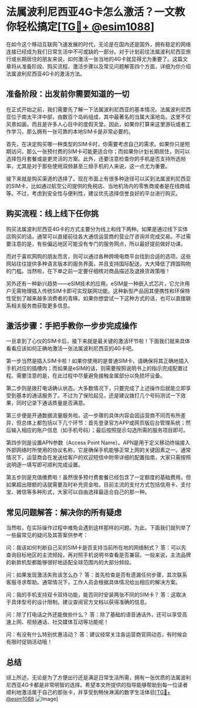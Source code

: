 # 法属波利尼西亚4G卡怎么激活？一文教你轻松搞定[[TG💪+ @esim1088](https://t.me/s/esim1088)]

在如今这个移动互联网飞速发展的时代，无论是在国内还是国外，拥有稳定的网络连接已经成为我们日常生活中不可或缺的一部分。对于计划前往法属波利尼西亚旅行或长期居住的朋友来说，如何激活一张当地的4G卡就显得尤为重要了。这篇文章将从准备阶段、购买流程、激活步骤以及常见问题解答四个方面，详细为你介绍法属波利尼西亚4G卡的激活方法。

## 准备阶段：出发前你需要知道的一切

在正式开始之前，我们需要先了解一下法属波利尼西亚的基本情况。法属波利尼西亚位于南太平洋中部，由数百个岛屿组成，其中最著名的当属大溪地岛。这里不仅风景如画，而且是许多人心目中的度假天堂。因此，如果你打算来这里游玩或者工作学习，那么拥有一张可靠的本地SIM卡是非常必要的。

首先，在决定购买哪一种类型的SIM卡时，你需要考虑自己的需求。如果你只是短期访问，那么一张预付费的SIM卡可能更适合你；而如果你计划长期居住，则可以选择包月套餐或是更灵活的方案。此外，还要注意检查你的手机是否支持所选频率，尤其是对于那些使用双频甚至三频手机的人来说，这一点尤为重要。

接下来就是购买渠道的选择了。现在市面上有很多种途径可以买到法属波利尼西亚的SIM卡，比如通过航空公司提供的免税店、当地机场内的零售商或者是在线商城等。不过，考虑到安全性与便利性，建议优先选择信誉良好的平台进行购买。

## 购买流程：线上线下任你挑

购买法属波利尼西亚4G卡的方式主要分为线上和线下两种。如果是通过线下实体店购买的话，通常可以直接前往各大通信运营商的营业厅咨询并完成交易。不过需要注意的是，有些偏远地区可能没有专门的服务网点，所以最好提前做好功课。

而对于喜欢网购的朋友而言，则可以通过各种跨境电商平台找到合适的选项。这些网站往往提供多种语言版本的服务界面，并且支持国际配送，大大降低了跨国购物的门槛。当然啦，在下单之前一定要仔细核对商品描述及退换货政策哦！

另外还有一种新兴趋势——eSIM技术的应用。eSIM是一种嵌入式芯片，它允许用户无需物理插入传统SIM卡即可实现联网功能。这种新型产品因其便携性和环保特性受到了越来越多消费者的青睐。如果你想尝试一下这种方式的话，也可以直接联系相关服务商获取更多信息。

## 激活步骤：手把手教你一步步完成操作

一旦拿到了心仪的SIM卡后，接下来就是最关键的激活环节啦！下面我们就来具体看看应该如何正确地激活一张法属波利尼西亚的4G卡吧。

第一步当然是插入SIM卡啦！如果你使用的是普通SIM卡，请确保将其正确地插入手机对应的插槽内；而如果是eSIM的话，则需要按照说明书上的指示完成配置过程。需要注意的是，在此过程中尽量避免接触金属部分以免损坏设备。

第二步则是拨打电话确认状态。大多数情况下，只要完成了上述操作后就能立即享受到基本的通话服务了。不过为了保险起见，还是建议拨打几个号码测试一下效果，同时记录下通话质量是否满意。

第三步便是开通数据流量服务啦。这一步骤的具体内容会因运营商不同而有所差异，但总体上都包括以下几个环节：首先登录官方APP或网页版后台管理系统；然后输入相应的账户信息（如手机号码）；最后按照提示勾选所需的服务项目即可。

第四步则是设置APN参数（Access Point Name）。APN是用于定义移动终端接入外部网络时所使用的协议名称，它是确保手机能够正常上网的关键因素之一。通常情况下，运营商会在发送给客户的欢迎短信中附带详细的配置指南，大家只需按照说明逐一填写即可顺利完成设置。

第五步则是充值缴费啦！虽然很多预付费套餐已经包含了一定额度的基础费用，但如果超出限额的话就需要及时补充资金啦。目前主流的支付方式包括信用卡、支付宝、微信等多种形式，大家可以自由选择最适合自己的那一种。

## 常见问题解答：解决你的所有疑虑

当然啦，在实际操作过程中难免会遇到这样那样的问题。为此，下面我们就列举了一些最常见的疑问及其答案供参考：

问：我该如何判断自己买的SIM卡是否支持当前所在地的网络制式？
答：可以先查询目标地区的主流频段，再对照手机说明书查看是否兼容。一般来说，主流品牌的新款机型都能够很好地适配全球范围内的大部分频段。

问：如果发现激活失败该怎么办？
答：首先检查是否有遗漏任何步骤，其次联系客服寻求帮助。通常情况下，工作人员会根据具体情况给出相应的解决方案。

问：我的手机支持双卡双待功能，能否同时安装两张不同的SIM卡？
答：这取决于具体型号的设计限制。建议查阅官方文档以获得准确的信息。

问：除了打电话之外还能做些什么？
答：除了基础的语音通话外，还可以享受高速上网、视频通话、社交媒体互动等功能呢！

问：有没有什么特别优惠活动？
答：建议经常关注各运营商官网动态，有时候会有限时促销活动哦！

## 总结

综上所述，无论是为了方便出行还是满足日常生活所需，拥有一张优质的法属波利尼西亚4G卡都是非常明智的选择。希望本文所提供的指导能够帮助到每一位读者顺利地激活属于自己的那张卡，并享受到畅快淋漓的数字生活体验[[TG💪+ @esim1088](https://t.me/s/esim1088) ![Image](https://i.postimg.cc/4NQfJmqS/Snipaste-2025-05-13-00-14-12.png)]